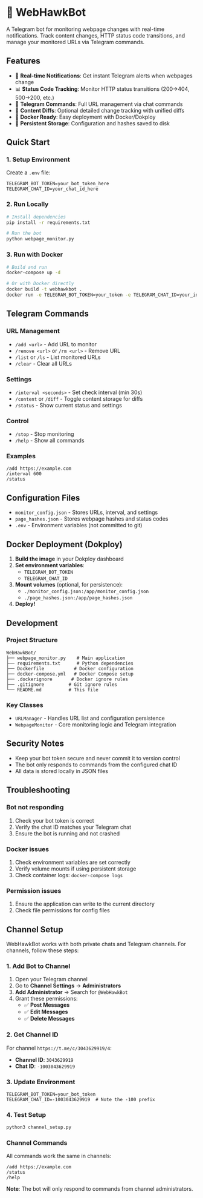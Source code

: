# 🦅 WebHawkBot

A Telegram bot for monitoring webpage changes with real-time notifications. Track content changes, HTTP status code transitions, and manage your monitored URLs via Telegram commands.

## Features

- 🔔 **Real-time Notifications**: Get instant Telegram alerts when webpages change
- 📊 **Status Code Tracking**: Monitor HTTP status transitions (200→404, 500→200, etc.)
- 🔧 **Telegram Commands**: Full URL management via chat commands
- 📄 **Content Diffs**: Optional detailed change tracking with unified diffs
- 🐳 **Docker Ready**: Easy deployment with Docker/Dokploy
- 💾 **Persistent Storage**: Configuration and hashes saved to disk

## Quick Start

### 1. Setup Environment

Create a `.env` file:
```env
TELEGRAM_BOT_TOKEN=your_bot_token_here
TELEGRAM_CHAT_ID=your_chat_id_here
```

### 2. Run Locally

```bash
# Install dependencies
pip install -r requirements.txt

# Run the bot
python webpage_monitor.py
```

### 3. Run with Docker

```bash
# Build and run
docker-compose up -d

# Or with Docker directly
docker build -t webhawkbot .
docker run -e TELEGRAM_BOT_TOKEN=your_token -e TELEGRAM_CHAT_ID=your_id webhawkbot
```

## Telegram Commands

### URL Management
- `/add <url>` - Add URL to monitor
- `/remove <url>` or `/rm <url>` - Remove URL
- `/list` or `/ls` - List monitored URLs
- `/clear` - Clear all URLs

### Settings
- `/interval <seconds>` - Set check interval (min 30s)
- `/content` or `/diff` - Toggle content storage for diffs
- `/status` - Show current status and settings

### Control
- `/stop` - Stop monitoring
- `/help` - Show all commands

### Examples
```
/add https://example.com
/interval 600
/status
```

## Configuration Files

- `monitor_config.json` - Stores URLs, interval, and settings
- `page_hashes.json` - Stores webpage hashes and status codes
- `.env` - Environment variables (not committed to git)

## Docker Deployment (Dokploy)

1. **Build the image** in your Dokploy dashboard
2. **Set environment variables**:
   - `TELEGRAM_BOT_TOKEN`
   - `TELEGRAM_CHAT_ID`
3. **Mount volumes** (optional, for persistence):
   - `./monitor_config.json:/app/monitor_config.json`
   - `./page_hashes.json:/app/page_hashes.json`
4. **Deploy!**

## Development

### Project Structure
```
WebHawkBot/
├── webpage_monitor.py    # Main application
├── requirements.txt      # Python dependencies
├── Dockerfile           # Docker configuration
├── docker-compose.yml   # Docker Compose setup
├── .dockerignore       # Docker ignore rules
├── .gitignore         # Git ignore rules
└── README.md          # This file
```

### Key Classes

- `URLManager` - Handles URL list and configuration persistence
- `WebpageMonitor` - Core monitoring logic and Telegram integration

## Security Notes

- Keep your bot token secure and never commit it to version control
- The bot only responds to commands from the configured chat ID
- All data is stored locally in JSON files

## Troubleshooting

### Bot not responding
1. Check your bot token is correct
2. Verify the chat ID matches your Telegram chat
3. Ensure the bot is running and not crashed

### Docker issues
1. Check environment variables are set correctly
2. Verify volume mounts if using persistent storage
3. Check container logs: `docker-compose logs`

### Permission issues
1. Ensure the application can write to the current directory
2. Check file permissions for config files

## Channel Setup

WebHawkBot works with both private chats and Telegram channels. For channels, follow these steps:

### 1. Add Bot to Channel
1. Open your Telegram channel
2. Go to **Channel Settings** → **Administrators**
3. **Add Administrator** → Search for `@WebHawkBot`
4. Grant these permissions:
   - ✅ **Post Messages**
   - ✅ **Edit Messages** 
   - ✅ **Delete Messages**

### 2. Get Channel ID
For channel `https://t.me/c/3043629919/4`:
- **Channel ID**: `3043629919`
- **Chat ID**: `-1003043629919`

### 3. Update Environment
```env
TELEGRAM_BOT_TOKEN=your_bot_token
TELEGRAM_CHAT_ID=-1003043629919  # Note the -100 prefix
```

### 4. Test Setup
```bash
python3 channel_setup.py
```

### Channel Commands
All commands work the same in channels:
```
/add https://example.com
/status
/help
```

**Note**: The bot will only respond to commands from channel administrators.